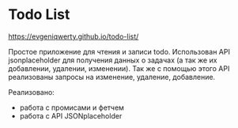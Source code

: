 # Todo List

https://evgeniqwerty.github.io/todo-list/

Простое приложение для чтения и записи todo. Использован API jsonplaceholder для получения данных о задачах (а так же их добавлении, удалении, изменении). Так же с помощью этого API реализованы запросы на изменение, удаление, добавление.

Реализовано:
  - работа с промисами и фетчем
  - работа с API JSONplaceholder
